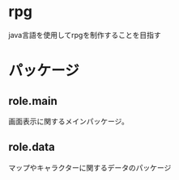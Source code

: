 # rpg
java言語を使用してrpgを制作することを目指す

# パッケージ
## role.main
画面表示に関するメインパッケージ。

## role.data
マップやキャラクターに関するデータのパッケージ
